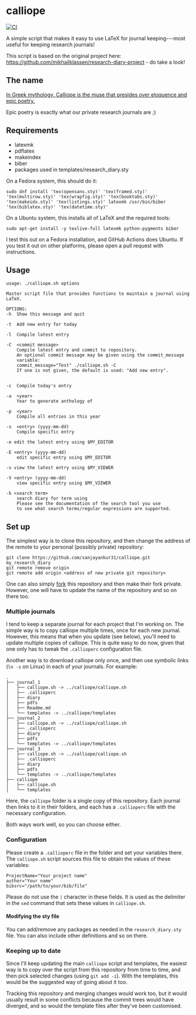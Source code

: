 # calliope

 [![CI](https://github.com/sanjayankur31/calliope/actions/workflows/ci.yml/badge.svg)](https://github.com/sanjayankur31/calliope/actions/workflows/ci.yml)

A simple script that makes it easy to use LaTeX for journal keeping---most useful for keeping research journals!

This script is based on the original project here: https://github.com/mikhailklassen/research-diary-project - do take a look!
## The name

[In Greek mythology, Calliope is the muse that presides over eloquence and epic poetry.](https://en.wikipedia.org/wiki/Calliope)

Epic poetry is exactly what our private research journals are ;)

## Requirements

- latexmk
- pdflatex
- makeindex
- biber
- packages used in templates/research_diary.sty

On a Fedora system, this should do it:

```
sudo dnf install 'tex(opensans.sty)' 'tex(framed.sty)' 'tex(multirow.sty)' 'tex(wrapfig.sty)' 'tex(booktabs.sty)' 'tex(makeidx.sty)' 'tex(listings.sty)' latexmk /usr/bin/biber 'tex(biblatex.sty)' 'tex(datetime.sty)'
```

On a Ubuntu system, this installs all of LaTeX and the required tools:

```
sudo apt-get install -y texlive-full latexmk python-pygments biber
```

I test this out on a Fedora installation, and GitHub Actions does Ubuntu.
If you test it out on other platforms, please open a pull request with instructions.

## Usage

```
usage: ./calliope.sh options

Master script file that provides functions to maintain a journal using LaTeX.

OPTIONS:
-h  Show this message and quit

-t  Add new entry for today

-l  Compile latest entry

-C  <commit message>
    Compile latest entry and commit to repository.
    An optional commit message may be given using the commit_message
    variable:
    commit_message="Test" ./calliope.sh -C
    If one is not given, the default is used: "Add new entry".


-c  Compile today's entry

-a  <year>
    Year to generate anthology of

-p  <year>
    Compile all entries in this year

-s  <entry> (yyyy-mm-dd)
    Compile specific entry

-e edit the latest entry using $MY_EDITOR

-E <entry> (yyyy-mm-dd)
    edit specific entry using $MY_EDITOR

-v view the latest entry using $MY_VIEWER

-V <entry> (yyyy-mm-dd)
    view specific entry using $MY_VIEWER

-k <search term>
    search diary for term using
    Please see the documentation of the search tool you use
    to see what search terms/regular expressions are supported.
```

## Set up

The simplest way is to clone this repository, and then change the address of
the remote to your personal (possibly private) repository:

```
git clone https://github.com/sanjayankur31/calliope.git my_research_diary
git remote remove origin
git remote add origin <address of new private git repository>
```

One can also simply [fork](https://github.com/sanjayankur31/calliope#fork-destination-box) this
repository and then make their fork private.
However, one will have to update the name of the repository and so on there too.

### Multiple journals

I tend to keep a separate journal for each project that I'm working on.
The simple way is to copy calliope multiple times, once for each new journal.
However, this means that when you update (see below), you'll need to update multiple copies of calliope.
This is quite easy to do now, given that one only has to tweak the `.callioperc` configuration file.

Another way is to download calliope only once, and then use symbolic links (`ln -s` on Linux) in each of your journals.
For example:

```
.
├── journal_1
│   ├── calliope.sh -> ../calliope/calliope.sh
│   ├── .callioperc
│   ├── diary
│   ├── pdfs
│   ├── Readme.md
│   └── templates -> ../calliope/templates
├── journal_2
│   ├── calliope.sh -> ../calliope/calliope.sh
│   ├── .callioperc
│   ├── diary
│   ├── pdfs
│   └── templates -> ../calliope/templates
├── journal_3
│   ├── calliope.sh -> ../calliope/calliope.sh
│   ├── .callioperc
│   ├── diary
│   ├── pdfs
│   └── templates -> ../calliope/templates
├── calliope
│   ├── calliope.sh
│   └── templates

```

Here, the `calliope` folder is a single copy of this repository.
Each journal then links to it in their folders, and each has a `.callioperc` file with the necessary configuration.

Both ways work well, so you can choose either.

### Configuration

Please create a `.callioperc` file in the folder and set your variables there.
The `calliope.sh` script sources this file to obtain the values of these variables:

```
ProjectName="Your project name"
author="Your name"
bibsrc="/path/to/your/bib/file"

```

Please do not use the `|` character in these fields.
It is used as the delimiter in the `sed` command that sets these values in `calliope.sh`.


#### Modifying the sty file

You can add/remove any packages as needed in the `research_diary.sty` file.
You can also include other definitions and so on there.

### Keeping up to date

Since I'll keep updating the main `calliope` script and templates, the
easiest way is to copy over the script from this repository from time to time,
and then pick selected changes (using `git add -i`). With the templates,
this would be the suggested way of going about it too.

Tracking this repository and merging changes would work too, but it would
usually result in some conflicts because the commit trees would have diverged,
and so would the template files after they've been customised.
